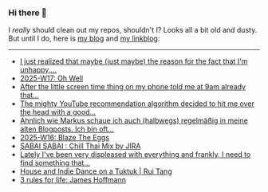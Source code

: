 ### Hi there 👋

I _really_ should clean out my repos, shouldn't I? Looks all a bit old and dusty. But until I do, here is [my blog](https://lostfocus.de/) and [my linkblog](https://dominikschwind.com/links):

--- 

<!-- POST-LIST:START -->
- [I just realized that maybe &lpar;just maybe&rpar; the reason for the fact that I&#39;m unhappy,…](https://lostfocus.de/2025/04/29/234570/)
- [2025-W17: Oh Well](https://lostfocus.de/2025/04/27/2025-w17-oh-well/)
- [After the little screen time thing on my phone told me at 9am already that…](https://lostfocus.de/2025/04/23/234555/)
- [The mighty YouTube recommendation algorithm decided to hit me over the head with a good…](https://lostfocus.de/2025/04/22/234550/)
- [Ähnlich wie Markus schaue ich auch &lpar;halbwegs&rpar; regelmäßig in meine alten Blogposts. Ich bin oft…](https://lostfocus.de/2025/04/21/234545/)
- [2025-W16: Blaze The Eggs](https://lostfocus.de/2025/04/20/2025-w16-blaze-the-eggs/)
- [SABAI SABAI : Chill Thai Mix by JIRA](https://www.youtube.com/watch?v=RiKc3X3NY0k)
- [Lately I&#39;ve been very displeased with everything and frankly, I need to find something that…](https://lostfocus.de/2025/04/17/234532/)
- [House and Indie Dance on a Tuktuk | Rui Tang](https://www.youtube.com/watch?v=_PHmOG6hdwk)
- [3 rules for life: James Hoffmann](https://www.youtube.com/watch?v=72yeeuFjtSk)
<!-- POST-LIST:END -->

<!--
**lostfocus/lostfocus** is a ✨ _special_ ✨ repository because its `README.md` (this file) appears on your GitHub profile.

Here are some ideas to get you started:

- 🔭 I’m currently working on ...
- 🌱 I’m currently learning ...
- 👯 I’m looking to collaborate on ...
- 🤔 I’m looking for help with ...
- 💬 Ask me about ...
- 📫 How to reach me: ...
- 😄 Pronouns: ...
- ⚡ Fun fact: ...
-->
